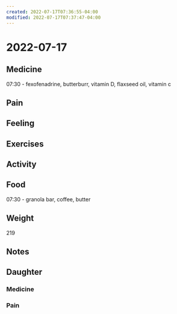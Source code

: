 ```yaml
---
created: 2022-07-17T07:36:55-04:00
modified: 2022-07-17T07:37:47-04:00
---
```


# 2022-07-17

## Medicine

07:30 - fexofenadrine, butterburr, vitamin D, flaxseed oil, vitamin c 


## Pain


## Feeling


## Exercises


## Activity


## Food

07:30 - granola bar, coffee, butter 


## Weight

219


## Notes


## Daughter


### Medicine


### Pain
